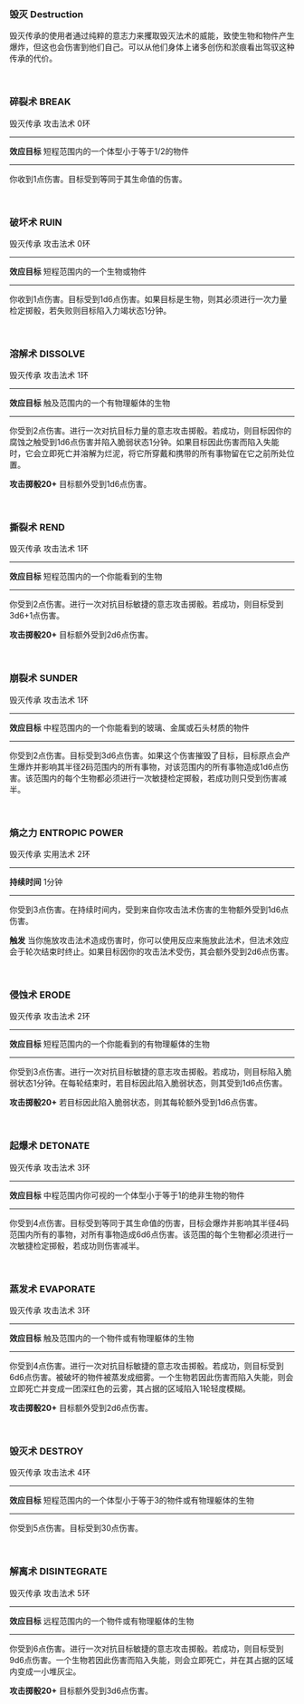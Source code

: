 ### 毁灭 Destruction

毁灭传承的使用者通过纯粹的意志力来攫取毁灭法术的威能，致使生物和物件产生爆炸，但这也会伤害到他们自己。可以从他们身体上诸多创伤和淤痕看出驾驭这种传承的代价。

 

### 碎裂术 **BREAK**

毁灭传承 攻击法术 0环

------------------------------------------------------------------------

**效应目标** 短程范围内的一个体型小于等于1/2的物件

------------------------------------------------------------------------

你收到1点伤害。目标受到等同于其生命值的伤害。

 

### 破坏术 **RUIN**

毁灭传承 攻击法术 0环

------------------------------------------------------------------------

**效应目标** 短程范围内的一个生物或物件

------------------------------------------------------------------------

你收到1点伤害。目标受到1d6点伤害。如果目标是生物，则其必须进行一次力量检定掷骰，若失败则目标陷入力竭状态1分钟。

 

### 溶解术 **DISSOLVE**

毁灭传承 攻击法术 1环

------------------------------------------------------------------------

**效应目标** 触及范围内的一个有物理躯体的生物

------------------------------------------------------------------------

你受到2点伤害。进行一次对抗目标力量的意志攻击掷骰。若成功，则目标因你的腐蚀之触受到1d6点伤害并陷入脆弱状态1分钟。如果目标因此伤害而陷入失能时，它会立即死亡并溶解为烂泥，将它所穿戴和携带的所有事物留在它之前所处位置。

**攻击掷骰20+** 目标额外受到1d6点伤害。

 

### 撕裂术 **REND**

毁灭传承 攻击法术 1环

------------------------------------------------------------------------

**效应目标** 短程范围内的一个你能看到的生物

------------------------------------------------------------------------

你受到2点伤害。进行一次对抗目标敏捷的意志攻击掷骰。若成功，则目标受到3d6+1点伤害。

**攻击掷骰20+** 目标额外受到2d6点伤害。

 

### 崩裂术 **SUNDER**

毁灭传承 攻击法术 1环

------------------------------------------------------------------------

**效应目标** 中程范围内的一个你能看到的玻璃、金属或石头材质的物件

------------------------------------------------------------------------

你受到2点伤害。目标受到3d6点伤害。如果这个伤害摧毁了目标，目标原点会产生爆炸并影响其半径2码范围内的所有事物，对该范围内的所有事物造成1d6点伤害。该范围内的每个生物都必须进行一次敏捷检定掷骰，若成功则只受到伤害减半。

 

### 熵之力 **ENTROPIC POWER**

毁灭传承 实用法术 2环

------------------------------------------------------------------------

**持续时间** 1分钟

------------------------------------------------------------------------

你受到3点伤害。在持续时间内，受到来自你攻击法术伤害的生物额外受到1d6点伤害。

**触发**
当你施放攻击法术造成伤害时，你可以使用反应来施放此法术，但法术效应会于轮次结束时终止。如果目标因你的攻击法术受伤，其会额外受到2d6点伤害。

 

### 侵蚀术 **ERODE**

毁灭传承 攻击法术 2环

------------------------------------------------------------------------

**效应目标** 短程范围内的一个你能看到的有物理躯体的生物

------------------------------------------------------------------------

你受到3点伤害。进行一次对抗目标敏捷的意志攻击掷骰。若成功，则目标陷入脆弱状态1分钟。在每轮结束时，若目标因此陷入脆弱状态，则其受到1d6点伤害。

**攻击掷骰20+** 若目标因此陷入脆弱状态，则其每轮额外受到1d6点伤害。

 

### 起爆术 **DETONATE**

毁灭传承 攻击法术 3环

------------------------------------------------------------------------

**效应目标** 中程范围内你可视的一个体型小于等于1的绝非生物的物件

------------------------------------------------------------------------

你受到4点伤害。目标受到等同于其生命值的伤害，目标会爆炸并影响其半径4码范围内所有的事物，对所有事物造成6d6点伤害。该范围的每个生物都必须进行一次敏捷检定掷骰，若成功则伤害减半。

 

### 蒸发术 **EVAPORATE**

毁灭传承 攻击法术 3环

------------------------------------------------------------------------

**效应目标** 触及范围内的一个物件或有物理躯体的生物

------------------------------------------------------------------------

你受到4点伤害。进行一次对抗目标敏捷的意志攻击掷骰。若成功，则目标受到6d6点伤害。被破坏的物件被蒸发成细雾。一个生物若因此伤害而陷入失能，则会立即死亡并变成一团深红色的云雾，其占据的区域陷入1轮轻度模糊。

**攻击掷骰20+** 目标额外受到2d6点伤害。

 

### 毁灭术 **DESTROY**

毁灭传承 攻击法术 4环

------------------------------------------------------------------------

**效应目标** 短程范围内的一个体型小于等于3的物件或有物理躯体的生物

------------------------------------------------------------------------

你受到5点伤害。目标受到30点伤害。

 

### 解离术 **DISINTEGRATE**

毁灭传承 攻击法术 5环

------------------------------------------------------------------------

**效应目标** 远程范围内的一个物件或有物理躯体的生物

------------------------------------------------------------------------

你受到6点伤害。进行一次对抗目标敏捷的意志攻击掷骰。若成功，则目标受到9d6点伤害。一个生物若因此伤害而陷入失能，则会立即死亡，并在其占据的区域内变成一小堆灰尘。

**攻击掷骰20+** 目标额外受到3d6点伤害。
